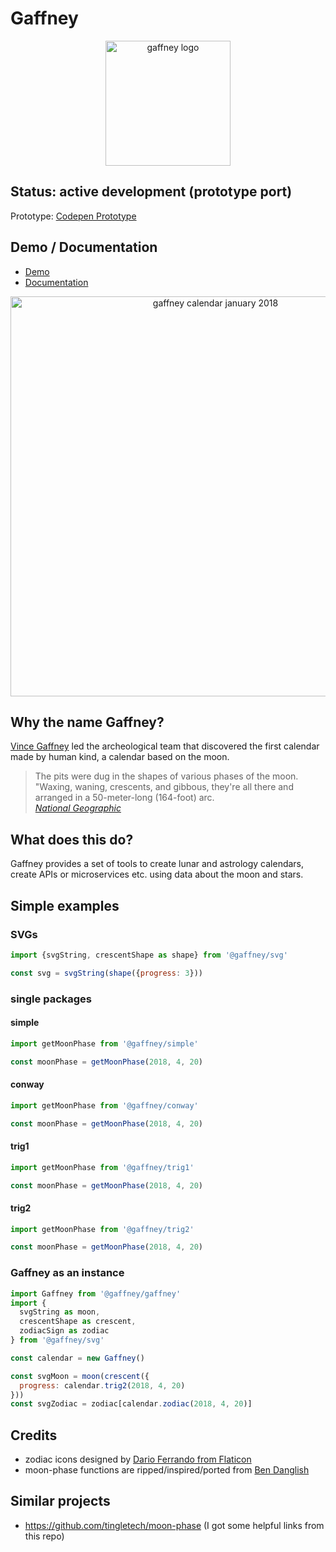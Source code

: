 # Gaffney

<p align="center"><img src="https://cdn.rawgit.com/pixelass/gaffney/master/gaffney.svg" alt="gaffney logo" width="200"/></p>

## Status: active development (prototype port)

Prototype: [Codepen Prototype](https://codepen.io/pixelass/pen/baybqZ)

## Demo / Documentation

* [Demo](https://pixelass.github.io/gaffney)
* [Documentation](https://pixelass.github.io/gaffney/api)

<p align="center"><img src="https://cdn.rawgit.com/pixelass/gaffney/master/january-2018.svg" alt="gaffney calendar january 2018" width="640"/></p>

## Why the name Gaffney?

[Vince Gaffney](https://twitter.com/gaffney_v) led the archeological team that
discovered the first calendar made by human kind, a calendar based on the moon.

> The pits were dug in the shapes of various phases of the moon. "Waxing, waning,
> crescents, and gibbous, they're all there and arranged in a 50-meter-long (164-foot) arc.  
> *[National Geographic](https://news.nationalgeographic.com/news/2013/07/130715-worlds-oldest-calendar-lunar-cycle-pits-mesolithic-scotland/)*

## What does this do?

Gaffney provides a set of tools to create lunar and astrology calendars, create APIs
or microservices etc. using data about the moon and stars.

## Simple examples

### SVGs

```js
import {svgString, crescentShape as shape} from '@gaffney/svg'

const svg = svgString(shape({progress: 3}))
```

### single packages

#### simple

```js
import getMoonPhase from '@gaffney/simple'

const moonPhase = getMoonPhase(2018, 4, 20)
```

#### conway

```js
import getMoonPhase from '@gaffney/conway'

const moonPhase = getMoonPhase(2018, 4, 20)
```

#### trig1

```js
import getMoonPhase from '@gaffney/trig1'

const moonPhase = getMoonPhase(2018, 4, 20)
```

#### trig2

```js
import getMoonPhase from '@gaffney/trig2'

const moonPhase = getMoonPhase(2018, 4, 20)
```

### Gaffney as an instance

```js
import Gaffney from '@gaffney/gaffney'
import {
  svgString as moon,
  crescentShape as crescent,
  zodiacSign as zodiac
} from '@gaffney/svg'

const calendar = new Gaffney()

const svgMoon = moon(crescent({
  progress: calendar.trig2(2018, 4, 20)
}))
const svgZodiac = zodiac[calendar.zodiac(2018, 4, 20)]
```

## Credits

* zodiac icons designed by [Dario Ferrando from Flaticon](https://www.flaticon.com/authors/dario-ferrando)
* moon-phase functions are ripped/inspired/ported from [Ben Danglish](http://www.ben-daglish.net/moon.shtml)

## Similar projects

* https://github.com/tingletech/moon-phase (I got some helpful links from this repo)
